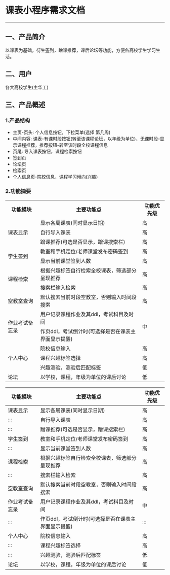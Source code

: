 # 课表小程序需求文档
-----------------
## 一、产品简介

以课表为基础，衍生签到，蹭课推荐，课后论坛等功能，方便各高校学生学习生活。

## 二、用户

各大高校学生(主华工)

## 三、产品概述

### 1.产品结构

* 主页-页头: 个人信息按钮，下拉菜单(选择    第几周)
* 中间内容: 课表-有课时段按钮(转至该课程论坛，以年级为单位)，无课时段-显示课程推荐，推荐按钮-转至该时段全校课程信息
* 页尾: 导入课表按钮，课程检索按钮
* 签到页
* 论坛页
* 检索页
* 个人信息页-院校信息，课程学习倾向(兴趣)

### 2.功能摘要

<table>
    <tr>
        <th>功能模块</th>
        <th>主要功能点</th>
        <th>功能优先级</th>
    </tr>
    <tr>
        <td rowspan="3">课表显示</td>
        <td>显示各周课表(同时显示日期)</td>
        <td>高</td>
    </tr>
    <tr>
        <td>自行导入课表</td>
        <td>高</td>
    </tr>
    <tr>
        <td>蹭课推荐(可选是否显示，蹭课搜索栏)</td>
        <td>高</td>
    </tr>
    <tr>
        <td rowspan="2">学生签到</td>
        <td>教室和手机定位/老师课堂发布密码签到</td>
        <td>高</td>
    </tr>
    <tr>
        <td>显示当前课堂签到人数</td>
        <td>高</td>
    </tr>
    <tr>
        <td rowspan="2">课程检索</td>
        <td>根据兴趣标签自行检索全校课表，筛选部分呈现推荐</td>
        <td>高</td>
    </tr>
    <tr>
        <td>搜索栏输入检索</td>
        <td>高</td>
    </tr>
    <tr>
        <td>空教室查询</td>
        <td>默认搜索当前时段空教室，否则输入时间段搜索</td>
        <td>高</td>
    </tr>
    <tr>
        <td rowspan="2">作业考试备忘录</td>
        <td>用户记录课程作业及其ddl，考试科目及时间</td>
        <td rowspan="2">中</td>
    </tr>
    <tr>
        <td>作页ddl，考试倒计时(可选择是否在课表主界面显示提醒)</td>
    </tr>
    <tr>
        <td rowspan="3">个人中心</td>
        <td>院校信息输入</td>
        <td>高</td>
    </tr>
    <tr>
        <td>课程兴趣标签选择</td>
        <td>高</td>
    </tr>
    <tr>
        <td>兴趣测验，测验后匹配标签</td>
        <td>低</td>
    </tr>
    <tr>
        <td>论坛</td>
        <td>以学校，课程，年级为单位的课后讨论</td>
        <td>低</td>
    </tr>
</table>

|功能模块|主要功能点|功能优先级|
|------|-------|---------|
|课表显示|显示各周课表(同时显示日期)|高|
|:::|自行导入课表|高|
|:::|蹭课推荐(可选是否显示，蹭课搜索栏)|高|
|学生签到|教室和手机定位/老师课堂发布密码签到|高|
|:::|显示当前课堂签到人数|高|
|课程检索|根据兴趣标签自行检索全校课表，筛选部分呈现推荐|高|
|:::|搜索栏输入检索|高|
|空教室查询|默认搜索当前时段空教室，否则输入时间段搜索|高|
|作业考试备忘录|用户记录课程作业及其ddl，考试科目及时间|中|
|:::|作页ddl，考试倒计时(可选择是否在课表主界面显示提醒)|:::|
|个人中心|院校信息输入|高|
|:::|课程兴趣标签选择|高|
|:::|兴趣测验，测验后匹配标签|低|
|论坛|以学校，课程，年级为单位的课后讨论|低|